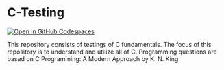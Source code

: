 # C-Testing
[![Open in GitHub Codespaces](https://github.com/codespaces/badge.svg)](https://didactic-giggle-97975g4q7wqw3pwqw.github.dev/)

This repository consists of testings of C fundamentals.
The focus of this repository is to understand and utilize all of C.
Programming questions are based on C Programming: A Modern Approach by K. N. King

